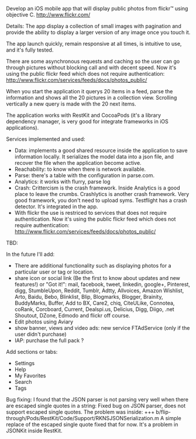 Develop an iOS mobile app that will display public photos from flickr™ using objective C. 
http://www.flickr.com/ 

Details:
The app display a collection of small images with pagination and provide the ability to display a larger version of any image once you touch it.

The app launch quickly, remain responsive at all times, is intuitive to use, and it's fully tested.

There are some asynchronous requests and caching so the user can go through pictures without blocking call and with decent speed.
Now it's using the public flickr feed which does not require authentication: http://www.flickr.com/services/feeds/docs/photos_public/

When you start the application it querys 20 items in a feed, parse the information and shows all the 20 pictures in a collection view.
Scrolling vertically a new query is made with the 20 next items.

The application works with RestKit and CocoaPods (it's a library dependency manager, is very good for integrate frameworks in iOS applications).

Services implemented and used:
- Data: implements a good shared resource inside the application to save information locally. It serializes the model data into a json file, and recover the file when the application become active.
- Reachability: to know when there is network available.
- Parse: there's a table with the configuration in parse.com.
- Analytics: it works with flurry, parse log
- Crash:
    Crittercism is the crash framework. Inside Analytics is a good place to leave the crumbs.
    Crashlytics is another crash framework. Very good framework, you don't need to upload syms.
    Testflight has a crash detector. It's integrated in the app.
- With flickr the use is restriced to services that does not require authentication. Now it's using the public flickr feed which does not require authentication: http://www.flickr.com/services/feeds/docs/photos_public/

TBD:

In the future I'll add:
- There are additional functionality such as displaying photos for a particular user or tag or location.
- share icon or social link (Be the first to know about updates and new features!) or "Got it!": mail, facebook, tweet, linkedin, google+, Pinterest, digg, StumbleUpon, Reddit, Tumblr, Adtty, Allvoices, Amazon Wishlist, Arto, Baidu, Bebo, Blinklist, Blip, Blogmarks, Blogger, Brainity, BuddyMarks, Buffer, Add to BX, Care2, chiq, CiteULike, Connotea, coRank, Corcboard, Current, Dealspi.us, Delicius, Digg, Diigo, .net Shoutout, DZone, Edmodo and flickr off course.
- Edit photos using Aviary
- show banner, views and video ads: new service FTAdService (only if the user didn't purchase)
- IAP: purchase the full pack ?

Add sections or tabs:
- Settings
- Help
- My Favorites
- Search
- Tags


Bug fixing: I found that the JSON parser is not parsing very well when there are escaped single quotes in a string: Fixed bug on JSON parser, does not support escaped single quotes. The problem was inside: +++ b/flip-through/Pods/RestKit/Code/Support/RKNSJSONSerialization.m A simple replace of the escaped single quote fixed that for now.  It's a problem in JSONKit inside RestKit.



